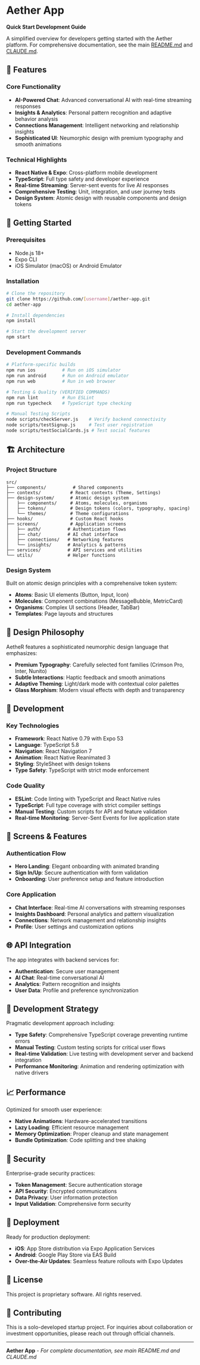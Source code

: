 # Aether App

**Quick Start Development Guide**

A simplified overview for developers getting started with the Aether platform. For comprehensive documentation, see the main [README.md](../README.md) and [CLAUDE.md](../CLAUDE.md).

## 🌟 Features

### Core Functionality
- **AI-Powered Chat**: Advanced conversational AI with real-time streaming responses
- **Insights & Analytics**: Personal pattern recognition and adaptive behavior analysis  
- **Connections Management**: Intelligent networking and relationship insights
- **Sophisticated UI**: Neumorphic design with premium typography and smooth animations

### Technical Highlights
- **React Native & Expo**: Cross-platform mobile development
- **TypeScript**: Full type safety and developer experience
- **Real-time Streaming**: Server-sent events for live AI responses
- **Comprehensive Testing**: Unit, integration, and user journey tests
- **Design System**: Atomic design with reusable components and design tokens

## 🚀 Getting Started

### Prerequisites
- Node.js 18+ 
- Expo CLI
- iOS Simulator (macOS) or Android Emulator

### Installation

```bash
# Clone the repository
git clone https://github.com/[username]/aether-app.git
cd aether-app

# Install dependencies  
npm install

# Start the development server
npm start
```

### Development Commands

```bash
# Platform-specific builds
npm run ios          # Run on iOS simulator
npm run android      # Run on Android emulator  
npm run web          # Run in web browser

# Testing & Quality (VERIFIED COMMANDS)
npm run lint         # Run ESLint
npm run typecheck    # TypeScript type checking

# Manual Testing Scripts
node scripts/checkServer.js    # Verify backend connectivity
node scripts/testSignup.js     # Test user registration
node scripts/testSocialCards.js # Test social features
```

## 🏗️ Architecture

### Project Structure
```
src/
├── components/          # Shared components
├── contexts/           # React contexts (Theme, Settings)
├── design-system/      # Atomic design system
│   ├── components/     # Atoms, molecules, organisms
│   ├── tokens/         # Design tokens (colors, typography, spacing)
│   └── themes/         # Theme configurations
├── hooks/              # Custom React hooks
├── screens/            # Application screens
│   ├── auth/          # Authentication flows
│   ├── chat/          # AI chat interface
│   ├── connections/   # Networking features
│   └── insights/      # Analytics & patterns
├── services/          # API services and utilities
└── utils/             # Helper functions
```

### Design System
Built on atomic design principles with a comprehensive token system:
- **Atoms**: Basic UI elements (Button, Input, Icon)
- **Molecules**: Component combinations (MessageBubble, MetricCard)  
- **Organisms**: Complex UI sections (Header, TabBar)
- **Templates**: Page layouts and structures

## 🎨 Design Philosophy

AetheR features a sophisticated neumorphic design language that emphasizes:
- **Premium Typography**: Carefully selected font families (Crimson Pro, Inter, Nunito)
- **Subtle Interactions**: Haptic feedback and smooth animations
- **Adaptive Theming**: Light/dark mode with contextual color palettes
- **Glass Morphism**: Modern visual effects with depth and transparency

## 🔧 Development

### Key Technologies
- **Framework**: React Native 0.79 with Expo 53
- **Language**: TypeScript 5.8
- **Navigation**: React Navigation 7
- **Animation**: React Native Reanimated 3
- **Styling**: StyleSheet with design tokens
- **Type Safety**: TypeScript with strict mode enforcement

### Code Quality
- **ESLint**: Code linting with TypeScript and React Native rules
- **TypeScript**: Full type coverage with strict compiler settings
- **Manual Testing**: Custom scripts for API and feature validation
- **Real-time Monitoring**: Server-Sent Events for live application state

## 📱 Screens & Features

### Authentication Flow
- **Hero Landing**: Elegant onboarding with animated branding
- **Sign In/Up**: Secure authentication with form validation
- **Onboarding**: User preference setup and feature introduction

### Core Application  
- **Chat Interface**: Real-time AI conversations with streaming responses
- **Insights Dashboard**: Personal analytics and pattern visualization
- **Connections**: Network management and relationship insights
- **Profile**: User settings and customization options

## 🌐 API Integration

The app integrates with backend services for:
- **Authentication**: Secure user management
- **AI Chat**: Real-time conversational AI
- **Analytics**: Pattern recognition and insights
- **User Data**: Profile and preference synchronization

## 🧪 Development Strategy

Pragmatic development approach including:
- **Type Safety**: Comprehensive TypeScript coverage preventing runtime errors
- **Manual Testing**: Custom testing scripts for critical user flows
- **Real-time Validation**: Live testing with development server and backend integration
- **Performance Monitoring**: Animation and rendering optimization with native drivers

## 📈 Performance

Optimized for smooth user experience:
- **Native Animations**: Hardware-accelerated transitions
- **Lazy Loading**: Efficient resource management
- **Memory Optimization**: Proper cleanup and state management
- **Bundle Optimization**: Code splitting and tree shaking

## 🔐 Security

Enterprise-grade security practices:
- **Token Management**: Secure authentication storage
- **API Security**: Encrypted communications
- **Data Privacy**: User information protection
- **Input Validation**: Comprehensive form security

## 🚀 Deployment

Ready for production deployment:
- **iOS**: App Store distribution via Expo Application Services
- **Android**: Google Play Store via EAS Build
- **Over-the-Air Updates**: Seamless feature rollouts with Expo Updates

## 📄 License

This project is proprietary software. All rights reserved.

## 🤝 Contributing

This is a solo-developed startup project. For inquiries about collaboration or investment opportunities, please reach out through official channels.

---

**Aether App** - *For complete documentation, see main README.md and CLAUDE.md*